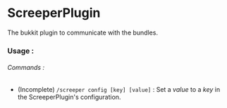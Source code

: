 ScreeperPlugin
==============

The bukkit plugin to communicate with the bundles.

### Usage :

###### Commands :

- (Incomplete) `/screeper config [key] [value]` : Set a _value_ to a _key_ in the ScreeperPlugin's configuration.
